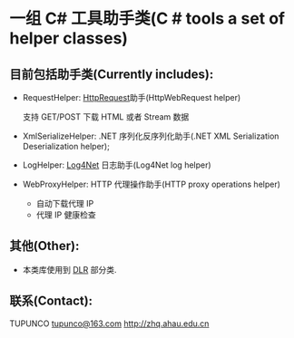 ﻿一组 C# 工具助手类(C # tools a set of helper classes)
===============

目前包括助手类(Currently includes): 
---------------------------------

* RequestHelper: [HttpRequest](http://msdn.microsoft.com/en-us/library/system.net.httpwebrequest\(v=vs.80\).aspx)助手(HttpWebRequest helper)

	支持 GET/POST 下载 HTML 或者 Stream 数据

* XmlSerializeHelper: .NET 序列化反序列化助手(.NET XML Serialization Deserialization helper);
* LogHelper: [Log4Net](http://logging.apache.org/log4net/index.html) 日志助手(Log4Net log helper)
* WebProxyHelper: HTTP 代理操作助手(HTTP proxy operations helper)

	- 自动下载代理 IP
	- 代理 IP 健康检查



其他(Other):
-----------

* 本类库使用到 [DLR](http://dlr.codeplex.com/license) 部分类.

联系(Contact):
-------------
TUPUNCO
<tupunco@163.com>
<http://zhq.ahau.edu.cn>

